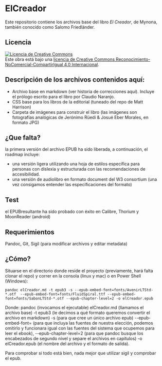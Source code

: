 # ElCreador

Este repositorio contiene los archivos base del libro _El Creador_, de Mynona, también conocido como Salomo Friedländer. 

## Licencia


<p class="licencia"> <a rel="license" href="http://creativecommons.org/licenses/by-nc-sa/4.0/"><img alt="Licencia de Creative Commons" style="border-width:0" src="https://i.creativecommons.org/l/by-nc-sa/4.0/88x31.png" /></a><br />Este obra está bajo una <a rel="license" href="http://creativecommons.org/licenses/by-nc-sa/4.0/">licencia de Creative Commons Reconocimiento-NoComercial-CompartirIgual 4.0 Internacional</a>.</p>

## Descripción de los archivos contenidos aquí:

- Archivo base en markdown (ver historia de correcciones aquí). Incluye el prólogo escrito para el libro por Claudio Naranjo.
- CSS base para los libros de la editorial (tuneado del repo de Matt Harrison)
- Carpeta de imágenes para construir el libro (las imágenes son fotografías analógicas de Jerónimo Rüedi & Josué Eber Morales, en formato JPG)

## ¿Que falta?

la primera versión del archivo EPUB ha sido liberada, a continuación, el roadmap incluye:

- una versión ligera utilizando una hoja de estilos específica para personas con dislexia y estructurada con las recomendaciones de accesibilidad.
- una versión de audiolibro en formato document del W3 consortium (una vez consigamos entender las especificaciones del formato)

## Test

el EPUBresultante ha sido probado con éxito en Calibre, Thorium y MoonReader (android)

## Requerimientos

Pandoc, Git, Sigil (para modificar archivos y editar metadata)

## ¿Cómo?

Situarse en el directorio donde reside el proyecto (previamente, hará falta clonar el repo) y correr en la consola (linux y mac) o en Power Shell (Windows):

````
pandoc elCreador.md -t epub3 -s --epub-embed-font=fonts/AvenirLTStd-*.otf  --epub-embed-font=fonts/FluidSpiral.ttf --epub-embed-font=fonts/SabonLTStd-*.otf --epub-chapter-level=2 -o elCreador.epub
````

Donde: pandoc (invocamos el ejecutable) elCreador.md (llamamos el archivo base) -t epub3 (le decimos a qué formato queremos convertir el archivo en markdown) -s (para que cree un único archivo epub) --epub-embed-font= (para que incluya las fuentes de nuestra elección, podemos omitirlo y funcionara igual con las fuentes del sistema que ocupemos para leer el ebook), --epub-chapter-level=2 (para que pandoc busque los encabezados de segundo nivel y separe el archivos en capítulos) -o elCreador.epub (el nombre del archivo y el formato de salida).

Para comprobar si todo está bien, nada mejor que utilizar sigil y comprobar el epub. 












